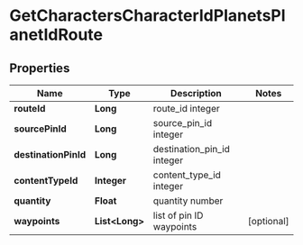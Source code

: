 
# GetCharactersCharacterIdPlanetsPlanetIdRoute

## Properties
Name | Type | Description | Notes
------------ | ------------- | ------------- | -------------
**routeId** | **Long** | route_id integer | 
**sourcePinId** | **Long** | source_pin_id integer | 
**destinationPinId** | **Long** | destination_pin_id integer | 
**contentTypeId** | **Integer** | content_type_id integer | 
**quantity** | **Float** | quantity number | 
**waypoints** | **List&lt;Long&gt;** | list of pin ID waypoints |  [optional]



